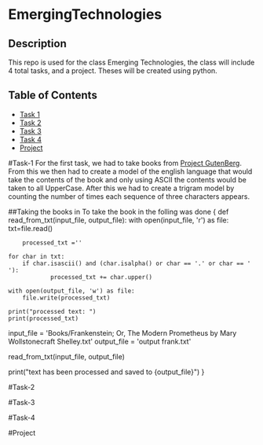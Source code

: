 # EmergingTechnologies


## Description 
This repo is used for the class Emerging Technologies, the class will include 4 total tasks, and a project. Theses will be created using python.

## Table of Contents 
- [Task 1](#Task-1)
- [Task 2](#Task-2)
- [Task 3](#Task-3)
- [Task 4](#Task-4)
- [Project](#Project)


#Task-1
For the first task, we had to take books from [Project GutenBerg](https://www.gutenberg.org/). From this we then had to create a model of the english language that would take the contents of the book and only using ASCII the contents would be taken to all UpperCase. After this we had to create a trigram model by counting the number of times each sequence of three characters appears.

##Taking the books in
To take the book in the folling was done
{
 def read_from_txt(input_file, output_file):
    with open(input_file, 'r') as file:
        txt=file.read()
        
        processed_txt =''

    for char in txt:
        if char.isascii() and (char.isalpha() or char == '.' or char == ' '):
                processed_txt += char.upper()

    with open(output_file, 'w') as file:
        file.write(processed_txt)

    print("processed text: ")
    print(processed_txt)

input_file = 'Books/Frankenstein; Or, The Modern Prometheus by Mary Wollstonecraft Shelley.txt'
output_file = 'output frank.txt'

read_from_txt(input_file, output_file)

print("text has been processed and saved to {output_file}")
}



#Task-2


#Task-3


#Task-4


#Project
